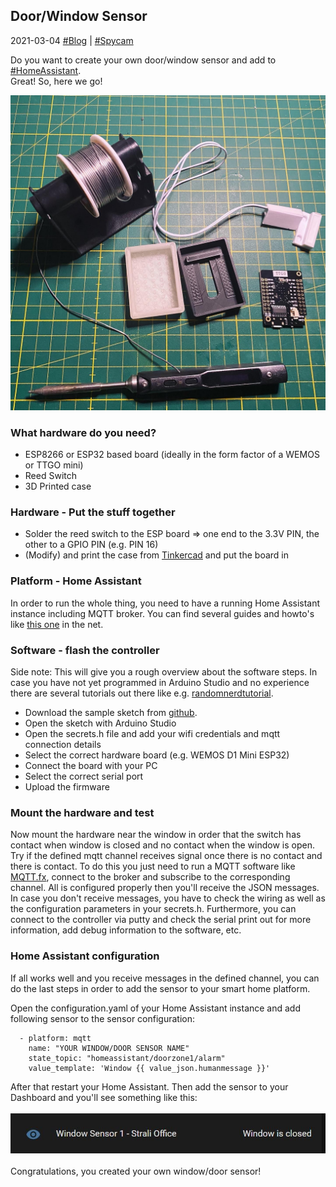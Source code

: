 ## Door/Window Sensor 
2021-03-04 [#Blog](/index) | [#Spycam](/posts/windowsensor)

Do you want to create your own door/window sensor and add to [#HomeAssistant](https://https://www.home-assistant.io/).<br>
Great! So, here we go!

![Window/door sensor](/assets/sensor1.jpg "Window/door sensor")

### What hardware do you need?
* ESP8266 or ESP32 based board (ideally in the form factor of a WEMOS or TTGO mini)
* Reed Switch 
* 3D Printed case 

### Hardware - Put the stuff together
* Solder the reed switch to the ESP board => one end to the 3.3V PIN, the other to a GPIO PIN (e.g. PIN 16)
* (Modify) and print the case from [Tinkercad](https://www.tinkercad.com/embed/3jKihy3W1Py) and put the board in

### Platform - Home Assistant
In order to run the whole thing, you need to have a running Home Assistant instance including MQTT broker. You can find several guides and howto's like [this one](https://scienceprog.com/how-to-set-up-home-assistant-mqtt-sensor-on-raspberry-pi/) in the net.

### Software - flash the controller
Side note: This will give you a rough overview about the software steps. In case you have not yet programmed in Arduino Studio and no experience there are several tutorials out there like e.g. [randomnerdtutorial](https://randomnerdtutorials.com/getting-started-with-esp32/).

* Download the sample sketch from [github](https://github.com/achildrenmile/smarthomestuff/blob/main/doorsensor).
* Open the sketch with Arduino Studio
* Open the secrets.h file and add your wifi credentials and mqtt connection details
* Select the correct hardware board (e.g. WEMOS D1 Mini ESP32) 
* Connect the board with your PC
* Select the correct serial port
* Upload the firmware

### Mount the hardware and test
Now mount the hardware near the window in order that the switch has contact when window is closed and no contact when the window is open. Try if the defined mqtt channel receives signal once there is no contact and there is contact. To do this you just need to run a MQTT software like [MQTT.fx](https://mqttfx.jensd.de/), connect to the broker and subscribe to the corresponding channel. All is configured properly then you'll receive the JSON messages. In case you don't receive messages, you have to check the wiring as well as the configuration parameters in your secrets.h. Furthermore, you can connect to the controller via putty and check the serial print out for more information, add debug information to the software, etc.

### Home Assistant configuration
If all works well and you receive messages in the defined channel, you can do the last steps in order to add the sensor to your smart home platform. 

Open the configuration.yaml of your Home Assistant instance and add following sensor to the sensor configuration:

```
  - platform: mqtt
    name: "YOUR WINDOW/DOOR SENSOR NAME"
    state_topic: "homeassistant/doorzone1/alarm"
    value_template: 'Window {{ value_json.humanmessage }}'
```

After that restart your Home Assistant.
Then add the sensor to your Dashboard and you'll see something like this:
<br><br>
![HassDashboardWindowSensor](/assets/hassdashboardview.JPG "Window sensor in Home Assistant dashboard")
<br><br>
Congratulations, you created your own window/door sensor!
